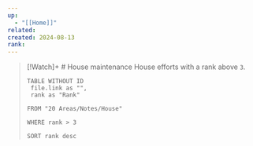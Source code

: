 ```yaml
---
up:
  - "[[Home]]"
related: 
created: 2024-08-13
rank:
---
```







> [!Watch]+ # House maintenance
> House efforts with a rank above `3`.
> 
> ```dataview
> TABLE WITHOUT ID
>  file.link as "",
>  rank as "Rank"
> 
> FROM "20 Areas/Notes/House"
> 
> WHERE rank > 3
> 
> SORT rank desc
> ```